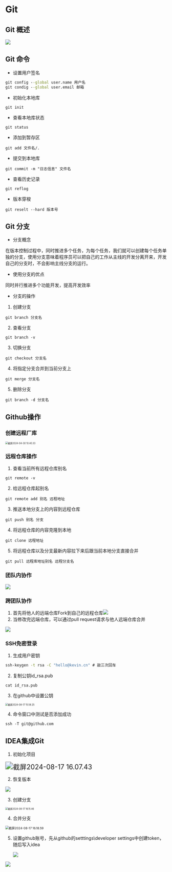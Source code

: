 # Git

## Git 概述

![](https://gulinall-hkw.oss-cn-shenzhen.aliyuncs.com/66a80e15-5b75-4d39-a179-9472d5eaee99.png)

## Git 命令

- 设置用户签名

```cmd
git config --global user.name 用户名
git condig --global user.email 邮箱
```

- 初始化本地库

```
git init
```

- 查看本地库状态

```
git status
```

- 添加到暂存区

```
git add 文件名/.
```

- 提交到本地库

```
git commit -m "日志信息" 文件名
```

- 查看历史记录

```
git reflog
```

- 版本穿梭

```
git reselt --hard 版本号
```

## Git 分支

- 分支概念

在版本控制过程中，同时推进多个任务，为每个任务，我们就可以创建每个任务单独的分支，使用分支意味着程序员可以把自己的工作从主线的开发分离开来，开发自己的分支时，不会影响主线分支的运行。

- 使用分支的优点

同时并行推进多个功能开发，提高开发效率

- 分支的操作

1. 创建分支

```
git branch 分支名
```

2. 查看分支

```
git branch -v
```

3. 切换分支

```
git checkout 分支名
```

4. 将指定分支合并到当前分支上

```
git merge 分支名
```

5. 删除分支

```
git branch -d 分支名
```

## Github操作

### 创建远程厂库

<img src="/Users/huangkaiwen/Library/Application Support/typora-user-images/截屏2024-04-30 10.40.33.png" alt="截屏2024-04-30 10.40.33" style="zoom:50%;" />

### 远程仓库操作

1. 查看当前所有远程仓库别名

```
git remote -v
```

2. 给远程仓库起别名

```
git remote add 别名 远程地址
```

3. 推送本地分支上的内容到远程仓库

```
git push 别名 分支
```

4. 将远程仓库的内容克隆到本地

```
git clone 远程地址
```

5. 将远程仓库以及分支最新内容拉下来后跟当前本地分支直接合并

```
git pull 远程库地址别名 远程分支名
```

### 团队内协作

![](https://gulinall-hkw.oss-cn-shenzhen.aliyuncs.com/61bf51f7-5882-45f0-b03b-60ff606adb10.png)

### **跨团队协作**

1. 首先将他人的远端仓库Fork到自己的远程仓库![](https://gulinall-hkw.oss-cn-shenzhen.aliyuncs.com/62692a5e-62f1-4004-99bb-c48834196adf.png)
2. 当修改完远端仓库，可以通过pull request请求与他人远端仓库合并

![](https://gulinall-hkw.oss-cn-shenzhen.aliyuncs.com/898181d7-20c4-4897-a8b2-bcdc2b51daf0.png)

### SSH免密登录

1. 生成用户密钥

```cmd
ssh-keygen -t rsa -C "hello@kevin.cn" # 敲三次回车
```

2. 复制公钥id_rsa.pub

```
cat id_rsa.pub
```

3. 在github中设置公钥

<img src="/Users/huangkaiwen/Library/Application Support/typora-user-images/截屏2024-08-17 15.58.25.png" alt="截屏2024-08-17 15.58.25" style="zoom: 50%;" />

4. 命令窗口中测试是否添加成功

```
ssh -T git@github.com
```

## IDEA集成Git

1. 初始化项目

<img src="/Users/huangkaiwen/Library/Application Support/typora-user-images/截屏2024-08-17 16.07.43.png" alt="截屏2024-08-17 16.07.43" style="zoom: 150%;" />

2. 恢复版本

![](https://gulinall-hkw.oss-cn-shenzhen.aliyuncs.com/5ae4f335-73af-4457-a72f-19aac68b2b21.png)

3. 创建分支

<img src="/Users/huangkaiwen/Library/Application Support/typora-user-images/截屏2024-08-17 16.15.46.png" alt="截屏2024-08-17 16.15.46" style="zoom: 50%;" />

4. 合并分支

<img src="/Users/huangkaiwen/Library/Application Support/typora-user-images/截屏2024-08-17 16.18.59.png" alt="截屏2024-08-17 16.18.59" style="zoom: 67%;" />

5. 设置github账号，先从github的setttings\developer settings中创建token，随后写入idea

   ![](https://gulinall-hkw.oss-cn-shenzhen.aliyuncs.com/a53db77e-96f3-4e61-b3a5-9ce57b690855.png)

![](https://gulinall-hkw.oss-cn-shenzhen.aliyuncs.com/5ea13437-447e-4d7a-8367-78bd67b1c27a.png)
